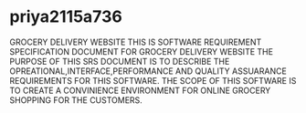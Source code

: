 # priya2115a736
GROCERY DELIVERY WEBSITE
THIS IS SOFTWARE REQUIREMENT SPECIFICATION DOCUMENT FOR GROCERY DELIVERY WEBSITE
THE PURPOSE OF THIS SRS DOCUMENT IS TO DESCRIBE THE OPREATIONAL,INTERFACE,PERFORMANCE AND QUALITY ASSUARANCE REQUIREMENTS FOR THIS SOFTWARE.
THE SCOPE OF THIS SOFTWARE IS TO CREATE A CONVINIENCE ENVIRONMENT FOR ONLINE GROCERY SHOPPING FOR THE CUSTOMERS.
